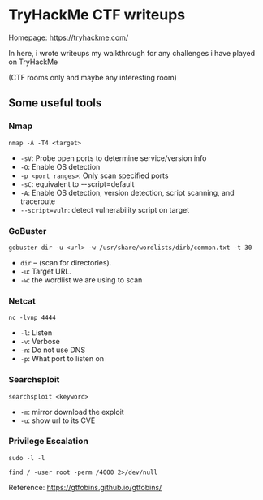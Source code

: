 # TryHackMe CTF writeups

Homepage: https://tryhackme.com/

In here, i wrote writeups my walkthrough for any challenges i have played on TryHackMe

(CTF rooms only and maybe any interesting room)

## Some useful tools

### Nmap

```
nmap -A -T4 <target>
```

+ `-sV`: Probe open ports to determine service/version info
+ `-O`: Enable OS detection
+ `-p <port ranges>`: Only scan specified ports
+ `-sC`: equivalent to --script=default
+ `-A`: Enable OS detection, version detection, script scanning, and traceroute
+ `--script=vuln`: detect vulnerability script on target

### GoBuster

```
gobuster dir -u <url> -w /usr/share/wordlists/dirb/common.txt -t 30
```

+ `dir` – (scan for directories).
+ `-u`: Target URL.
+ `-w`: the wordlist we are using to scan

### Netcat

```
nc -lvnp 4444
```

+ `-l`: Listen
+ `-v`: Verbose
+ `-n`: Do not use DNS
+ `-p`: What port to listen on

### Searchsploit

```
searchsploit <keyword>
```

+ `-m`: mirror download the exploit
+ `-u`: show url to its CVE

### Privilege Escalation

```
sudo -l -l
```

```
find / -user root -perm /4000 2>/dev/null
```

Reference: https://gtfobins.github.io/gtfobins/











